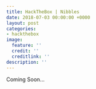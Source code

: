 ```yaml
---
title: HackTheBox | Nibbles
date: 2018-07-03 00:00:00 +0000
layout: post
categories:
- hackthebox
image:
  feature: ''
  credit: ''
  creditlink: ''
description: ''
---
```

Coming Soon...